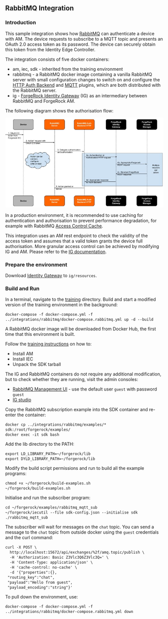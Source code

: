 ## RabbitMQ Integration
### Introduction

This sample integration shows how [RabbitMQ](http://www.rabbitmq.com) can authenticate a device with AM. The device requests to subscribe to a MQTT topic and presents an OAuth 2.0 access token as its password. The device can securely obtain this token from the Identity Edge Controller. 

The integration consists of five docker containers:
* am, iec, sdk - inherited from the training environment
* rabbitmq - a RabbitMQ docker image containing a vanilla RabbitMQ server with small configuration changes to switch on and configure the [HTTP Auth Backend](https://github.com/rabbitmq/rabbitmq-auth-backend-http) and [MQTT](https://github.com/rabbitmq/rabbitmq-mqtt) plugins, which are both distributed with the RabbitMQ server. 
* ig - [ForgeRock Identity Gateway](https://www.forgerock.com/platform/identity-gateway) (IG) as an intermediary between RabbitMQ and ForgeRock AM. 

The following diagram shows the authorisation flow:

![RabbitMQ Authorisation Flow](../../docs/images/RabbitMQ-Auth-Plugin-V1.0.0.jpg "RabbitMQ Authorisation Flow")

In a production environment, it is recommended to use caching for authentication and authorisation to prevent performance degradation, for example with RabbitMQ [Access Control Cache](https://github.com/rabbitmq/rabbitmq-auth-backend-cache). 

This integration uses an AM rest endpoint to check the validity of the access token and assumes that a valid token grants the device full authorisation. More granular access control can be achieved by modifying IG and AM. Please refer to the [IG documentation](https://backstage.forgerock.com/docs/ig).

### Prepare the environment

Download [Identity Gateway](https://backstage.forgerock.com/downloads/browse/ig/latest) to `ig/resources`.

### Build and Run
In a terminal, navigate to the [training](../../training) directory.
Build and start a modified version of the training environment in the background:

```
docker-compose -f docker-compose.yml -f ../integrations/rabbitmq/docker-compose.rabbitmq.yml up -d --build
```
A RabbitMQ docker image will be downloaded from Docker Hub, the first time that this environment is built.

Follow the [training instructions](../../training/README.md) on how to:

* Install AM
* Install IEC
* Unpack the SDK tarball

The IG and RabbitMQ containers do not require any additional modification, but to check whether they are running, visit the admin consoles:

* [RabbitMQ Management UI](http://localhost:15672/) - use the default user `guest` with password `guest` 
* [IG studio](http://localhost:8088/openig/studio/)

Copy the RabbitMQ subscription example into the SDK container and re-enter the container:

    docker cp ../integrations/rabbitmq/examples/* sdk:/root/forgerock/examples/
    docker exec -it sdk bash
   
Add the lib directory to the PATH:

    export LD_LIBRARY_PATH=~/forgerock/lib
    export DYLD_LIBRARY_PATH=~/forgerock/lib
    
Modify the build script permissions and run to build all the example programs:
    
    chmod +x ~/forgerock/build-examples.sh
    ~/forgerock/build-examples.sh
    
Initialise and run the subscriber program:

    cd ~/forgerock/examples/rabbitmq_mqtt_sub
    ~/forgerock/iecutil --file sdk-config.json --initialise sdk
    ./rabbitmq_mqtt_sub
    
The subscriber will wait for messages on the `chat` topic.
You can send a message to the `chat` topic from outside docker using the `guest` credentials and the curl command:

    curl -X POST \
      http://localhost:15672/api/exchanges/%2f/amq.topic/publish \
      -H 'Authorization: Basic Z3Vlc3Q6Z3Vlc3Q=' \
      -H 'Content-Type: application/json' \
      -H 'cache-control: no-cache' \
      -d '{"properties":{},
     "routing_key":"chat",
     "payload":"Hello from guest",
     "payload_encoding":"string"}'

To pull down the environment, use:

    docker-compose -f docker-compose.yml -f ../integrations/rabbitmq/docker-compose.rabbitmq.yml down
